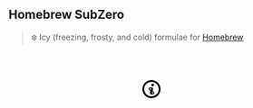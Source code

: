 ## Homebrew SubZero

> ❄️ Icy (freezing, frosty, and cold) formulae for [Homebrew][]

<br /><br />

<div align="center">

<a title="The OpenINF website" href="https://open.inf.is" rel="author">
  <!-- markdownlint-disable-next-line line-length -->
  <img alt="The OpenINF logo" height="32px" width="32px" src="https://raw.githubusercontent.com/openinf/openinf.github.io/live/assets/img/svg/logo.svg?sanitize=true" />
</a>

</div>

<br /><br />

<!-- BEGIN LINK DEFINITIONS -->

[Homebrew]: https://en.wikipedia.org/wiki/Homebrew_(package_manager)

<!-- END LINK DEFINITIONS -->
